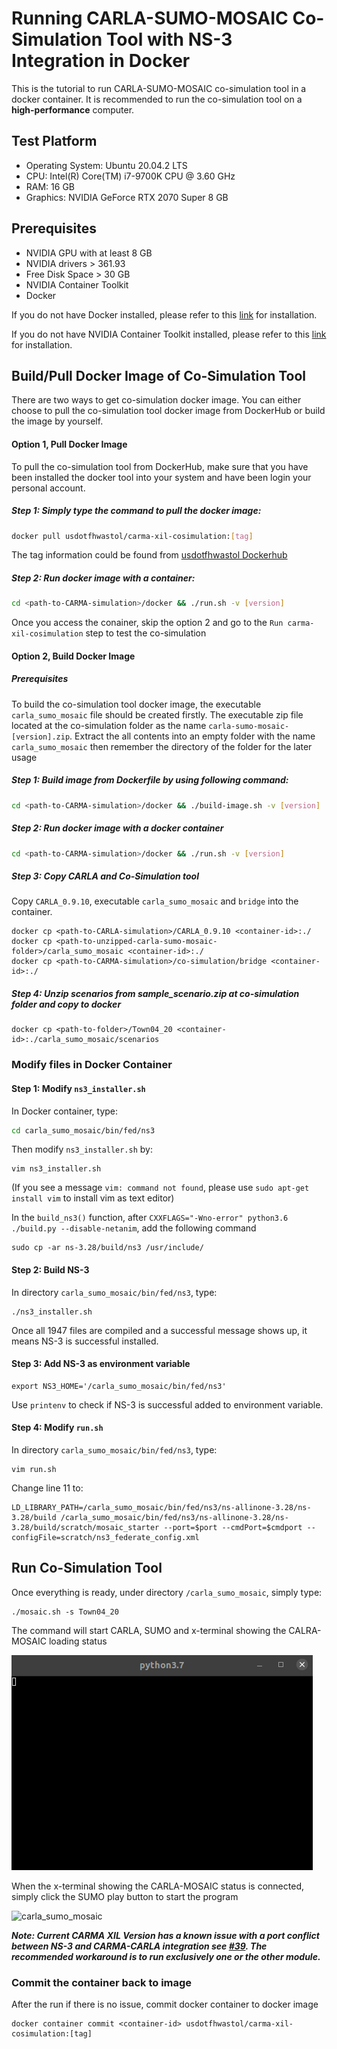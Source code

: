 #  Running CARLA-SUMO-MOSAIC Co-Simulation Tool with NS-3 Integration in Docker

This is the tutorial to run CARLA-SUMO-MOSAIC co-simulation tool in a docker container. It is recommended to run the co-simulation tool on a **high-performance** computer.

## Test Platform

- Operating System: Ubuntu 20.04.2 LTS
- CPU: Intel(R) Core(TM) i7-9700K CPU @ 3.60 GHz
- RAM: 16 GB
- Graphics: NVIDIA GeForce RTX 2070 Super 8 GB

## Prerequisites

- NVIDIA GPU with at least 8 GB
- NVIDIA drivers > 361.93
- Free Disk Space > 30 GB
- NVIDIA Container Toolkit
- Docker

If you do not have Docker installed, please refer to this [link](https://usdot-carma.atlassian.net/wiki/spaces/CRMPLT/pages/486178841/Setup+CARMA+Platform+Prerequisites#Install-docker-using-docker-install.sh-in-CARMA-Platform-repo) for installation.

If you do not have NVIDIA Container Toolkit installed, please refer to this [link](https://usdot-carma.atlassian.net/wiki/spaces/CRMPLT/pages/486178841/Setup+CARMA+Platform+Prerequisites#CUDA-11.2-(Non-VM-installation)) for installation.

## Build/Pull Docker Image of Co-Simulation Tool

There are two ways to get co-simulation docker image. You can either choose to pull the co-simulation tool docker image from DockerHub or build the image by yourself.

#### Option 1, Pull Docker Image

To pull the co-simulation tool from DockerHub, make sure that you have been installed the docker tool into your system and have been login your personal account.

##### Step 1: Simply type the command to pull the docker image:

```sh
docker pull usdotfhwastol/carma-xil-cosimulation:[tag]
```

The tag information could be found from [usdotfhwastol Dockerhub](https://hub.docker.com/repository/docker/usdotfhwastol/carma-xil-cosimulation/tags?page=1&ordering=last_updated)

##### Step 2: Run docker image with a container:

```sh
cd <path-to-CARMA-simulation>/docker && ./run.sh -v [version]
```

Once you access the conainer, skip the option 2 and go to the `Run carma-xil-cosimulation` step to test the co-simulation

#### Option 2, Build Docker Image
##### Prerequisites

To build the co-simulation tool docker image, the executable `carla_sumo_mosaic` file should be created firstly. The executable zip file located at the co-simulation folder as the name `carla-sumo-mosaic-[version].zip`. Extract the all contents into an empty folder with the name `carla_sumo_mosaic` then remember the directory of the folder for the later usage

##### Step 1: Build image from Dockerfile by using following command:

```sh
cd <path-to-CARMA-simulation>/docker && ./build-image.sh -v [version]
```

##### Step 2: Run docker image with a docker container

```sh
cd <path-to-CARMA-simulation>/docker && ./run.sh -v [version]
```

##### Step 3: Copy CARLA and Co-Simulation tool

Copy `CARLA_0.9.10`, executable `carla_sumo_mosaic` and `bridge` into the container.

```
docker cp <path-to-CARLA-simulation>/CARLA_0.9.10 <container-id>:./
docker cp <path-to-unzipped-carla-sumo-mosaic-folder>/carla_sumo_mosaic <container-id>:./
docker cp <path-to-CARMA-simulation>/co-simulation/bridge <container-id>:./
```

##### Step 4: Unzip scenarios from sample_scenario.zip at co-simulation folder and copy to docker

```
docker cp <path-to-folder>/Town04_20 <container-id>:./carla_sumo_mosaic/scenarios
```

### Modify files in Docker Container

#### Step 1: Modify `ns3_installer.sh`

In Docker container, type:

```sh
cd carla_sumo_mosaic/bin/fed/ns3
```

Then modify `ns3_installer.sh` by:

```
vim ns3_installer.sh
```

(If you see a message `vim: command not found`, please use `sudo apt-get install vim` to install vim as text editor)

In the `build_ns3()` function, after `CXXFLAGS="-Wno-error" python3.6 ./build.py --disable-netanim`, add the following command

```
sudo cp -ar ns-3.28/build/ns3 /usr/include/
```

#### Step 2: Build NS-3

In directory `carla_sumo_mosaic/bin/fed/ns3`, type:

```
./ns3_installer.sh
```

Once all 1947 files are compiled and a successful message shows up, it means NS-3 is successful installed.

#### Step 3: Add NS-3 as environment variable

```
export NS3_HOME='/carla_sumo_mosaic/bin/fed/ns3'
```

Use `printenv` to check if NS-3 is successful added to environment variable.

#### Step 4: Modify `run.sh`

In directory `carla_sumo_mosaic/bin/fed/ns3`, type:

```
vim run.sh
```

Change line 11 to:

```
LD_LIBRARY_PATH=/carla_sumo_mosaic/bin/fed/ns3/ns-allinone-3.28/ns-3.28/build /carla_sumo_mosaic/bin/fed/ns3/ns-allinone-3.28/ns-3.28/build/scratch/mosaic_starter --port=$port --cmdPort=$cmdport --configFile=scratch/ns3_federate_config.xml
```

## Run Co-Simulation Tool

Once everything is ready, under directory `/carla_sumo_mosaic`, simply type:

```
./mosaic.sh -s Town04_20
```

The command will start CARLA, SUMO and x-terminal showing the CALRA-MOSAIC loading status

![carla_sumo_mosaic_ready](../../co-simulation/doc/gif/ready.gif)

When the x-terminal showing the CARLA-MOSAIC status is connected, simply click the SUMO play button to start the program

![carla_sumo_mosaic](../../co-simulation/doc/gif/carla_sumo_mosaic_demo.gif)

***Note: Current CARMA XIL Version has a known issue with a port conflict between NS-3 and CARMA-CARLA integration see [#39](https://github.com/usdot-fhwa-stol/carma-simulation/issues/39). The recommended workaround is to run exclusively one or the other module.***

### Commit the container back to image
After the run if there is no issue, commit docker container to docker image
```
docker container commit <container-id> usdotfhwastol/carma-xil-cosimulation:[tag]
```
